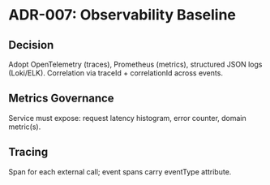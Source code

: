 # ADR-007: Observability Baseline

## Decision
Adopt OpenTelemetry (traces), Prometheus (metrics), structured JSON logs (Loki/ELK). Correlation via traceId + correlationId across events.

## Metrics Governance
Service must expose: request latency histogram, error counter, domain metric(s).

## Tracing
Span for each external call; event spans carry eventType attribute.
